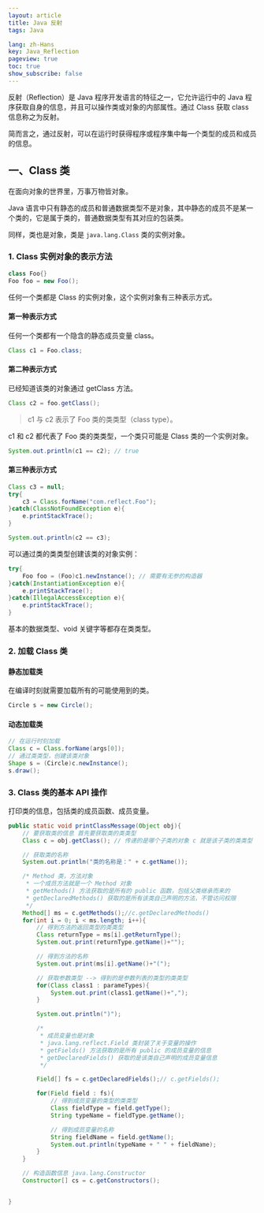 ```yaml
---
layout: article
title: Java 反射
tags: Java

lang: zh-Hans
key: Java_Reflection
pageview: true
toc: true
show_subscribe: false
---
```


反射（Reflection）是 Java 程序开发语言的特征之一，它允许运行中的 Java 程序获取自身的信息，并且可以操作类或对象的内部属性。通过 Class 获取 class 信息称之为反射。

简而言之，通过反射，可以在运行时获得程序或程序集中每一个类型的成员和成员的信息。

## 一、Class 类

在面向对象的世界里，万事万物皆对象。

Java 语言中只有静态的成员和普通数据类型不是对象，其中静态的成员不是某一个类的，它是属于类的，普通数据类型有其对应的包装类。

同样，类也是对象，类是 `java.lang.Class` 类的实例对象。

### 1. Class 实例对象的表示方法

```java
class Foo{}
Foo foo = new Foo();
```

任何一个类都是 Class 的实例对象，这个实例对象有三种表示方式。

#### 第一种表示方式

任何一个类都有一个隐含的静态成员变量 class。

```java
Class c1 = Foo.class;
```
#### 第二种表示方式

已经知道该类的对象通过 getClass 方法。

```java
Class c2 = foo.getClass();
```

> c1 与 c2 表示了 Foo 类的类类型（class type）。

c1 和 c2 都代表了 Foo 类的类类型，一个类只可能是 Class 类的一个实例对象。

```java
System.out.println(c1 == c2); // true
```

#### 第三种表示方式

```java
Class c3 = null;
try{
    c3 = Class.forName("com.reflect.Foo");
}catch(ClassNotFoundException e){
    e.printStackTrace();
}
```

```java
System.out.println(c2 == c3);
```

可以通过类的类类型创建该类的对象实例：

```java
try{
    Foo foo = (Foo)c1.newInstance(); // 需要有无参的构造器
}catch(InstantiationException e){
    e.printStackTrace();
}catch(IllegalAccessException e){
    e.printStackTrace();
}
```
基本的数据类型、void 关键字等都存在类类型。


### 2. 加载 Class 类

#### 静态加载类

在编译时刻就需要加载所有的可能使用到的类。

```java
Circle s = new Circle();
```

#### 动态加载类

```java
// 在运行时刻加载
Class c = Class.forName(args[0]);
// 通过类类型，创建该类对象
Shape s = (Circle)c.newInstance();
s.draw();
```

### 3. Class 类的基本 API 操作

打印类的信息，包括类的成员函数、成员变量。

```java
public static void printClassMessage(Object obj){
    // 要获取类的信息 首先要获取类的类类型
    Class c = obj.getClass(); // 传递的是哪个子类的对象 c 就是该子类的类类型

    // 获取类的名称
    System.out.println("类的名称是：" + c.getName());

    /* Method 类，方法对象
     * 一个成员方法就是一个 Method 对象
     * getMethods() 方法获取的是所有的 public 函数，包括父类继承而来的
     * getDeclaredMethods() 获取的是所有该类自己声明的方法，不管访问权限
     */
    Method[] ms = c.getMethods();//c.getDeclaredMethods()
    for(int i = 0; i < ms.length; i++){
        // 得到方法的返回类型的类类型
        Class returnType = ms[i].getReturnType();
        System.out.print(returnType.getName()+"");

        // 得到方法的名称
        System.out.print(ms[i].getName()+"(");

        // 获取参数类型 --> 得到的是参数列表的类型的类类型
        for(Class class1 : parameTypes){
            System.out.print(class1.getName()+",");
        }

        System.out.println(")");

        /*
         * 成员变量也是对象
         * java.lang.reflect.Field 类封装了关于变量的操作
         * getFields() 方法获取的是所有 public 的成员变量的信息
         * getDeclaredFields() 获取的是该类自己声明的成员变量信息
         */

        Field[] fs = c.getDeclaredFields();// c.getFields();

        for(Field field : fs){
            // 得到成员变量的类型的类类型
            Class fieldType = field.getType();
            String typeName = fieldType.getName();

            // 得到成员变量的名称
            String fieldName = field.getName();
            System.out.println(typeName + " " + fieldName);
        }
    }

    // 构造函数信息 java.lang.Constructor
    Constructor[] cs = c.getConstructors();


}
```
